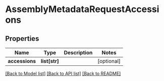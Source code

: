 # AssemblyMetadataRequestAccessions

## Properties
Name | Type | Description | Notes
------------ | ------------- | ------------- | -------------
**accessions** | **list[str]** |  | [optional] 

[[Back to Model list]](../README.md#documentation-for-models) [[Back to API list]](../README.md#documentation-for-api-endpoints) [[Back to README]](../README.md)


